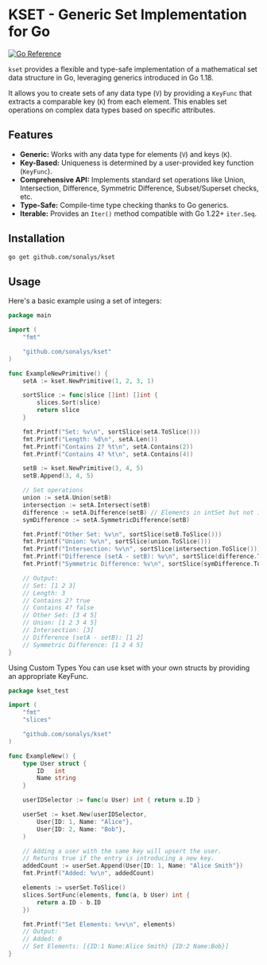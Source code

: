 # KSET - Generic Set Implementation for Go

[![Go Reference](https://pkg.go.dev/badge/github.com/sonalys/kset.svg)](https://pkg.go.dev/github.com/sonalys/kset)

`kset` provides a flexible and type-safe implementation of a mathematical set data structure in Go, leveraging generics introduced in Go 1.18.

It allows you to create sets of any data type (`V`) by providing a `KeyFunc` that extracts a comparable key (`K`) from each element. This enables set operations on complex data types based on specific attributes.

## Features

*   **Generic:** Works with any data type for elements (`V`) and keys (`K`).
*   **Key-Based:** Uniqueness is determined by a user-provided key function (`KeyFunc`).
*   **Comprehensive API:** Implements standard set operations like Union, Intersection, Difference, Symmetric Difference, Subset/Superset checks, etc.
*   **Type-Safe:** Compile-time type checking thanks to Go generics.
*   **Iterable:** Provides an `Iter()` method compatible with Go 1.22+ `iter.Seq`.

## Installation

```bash
go get github.com/sonalys/kset
```

## Usage

Here's a basic example using a set of integers:

```go
package main

import (
    "fmt"

    "github.com/sonalys/kset"
)

func ExampleNewPrimitive() {
	setA := kset.NewPrimitive(1, 2, 3, 1)

	sortSlice := func(slice []int) []int {
		slices.Sort(slice)
		return slice
	}

	fmt.Printf("Set: %v\n", sortSlice(setA.ToSlice()))
	fmt.Printf("Length: %d\n", setA.Len())
	fmt.Printf("Contains 2? %t\n", setA.Contains(2))
	fmt.Printf("Contains 4? %t\n", setA.Contains(4))

	setB := kset.NewPrimitive(3, 4, 5)
	setB.Append(3, 4, 5)

	// Set operations
	union := setA.Union(setB)
	intersection := setA.Intersect(setB)
	difference := setA.Difference(setB) // Elements in intSet but not in otherSet
	symDifference := setA.SymmetricDifference(setB)

	fmt.Printf("Other Set: %v\n", sortSlice(setB.ToSlice()))
	fmt.Printf("Union: %v\n", sortSlice(union.ToSlice()))
	fmt.Printf("Intersection: %v\n", sortSlice(intersection.ToSlice()))
	fmt.Printf("Difference (setA - setB): %v\n", sortSlice(difference.ToSlice()))
	fmt.Printf("Symmetric Difference: %v\n", sortSlice(symDifference.ToSlice()))

	// Output:
	// Set: [1 2 3]
	// Length: 3
	// Contains 2? true
	// Contains 4? false
	// Other Set: [3 4 5]
	// Union: [1 2 3 4 5]
	// Intersection: [3]
	// Difference (setA - setB): [1 2]
	// Symmetric Difference: [1 2 4 5]
}
```

Using Custom Types
You can use kset with your own structs by providing an appropriate KeyFunc.

```go
package kset_test

import (
	"fmt"
	"slices"

	"github.com/sonalys/kset"
)

func ExampleNew() {
	type User struct {
		ID   int
		Name string
	}

	userIDSelector := func(u User) int { return u.ID }

	userSet := kset.New(userIDSelector,
		User{ID: 1, Name: "Alice"},
		User{ID: 2, Name: "Bob"},
	)

	// Adding a user with the same key will upsert the user.
	// Returns true if the entry is introducing a new key.
	addedCount := userSet.Append(User{ID: 1, Name: "Alice Smith"})
	fmt.Printf("Added: %v\n", addedCount)

	elements := userSet.ToSlice()
	slices.SortFunc(elements, func(a, b User) int {
		return a.ID - b.ID
	})

	fmt.Printf("Set Elements: %+v\n", elements)
	// Output:
	// Added: 0
	// Set Elements: [{ID:1 Name:Alice Smith} {ID:2 Name:Bob}]
}
```